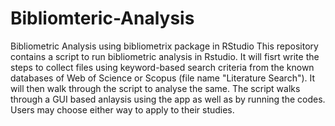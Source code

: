 # Bibliomteric-Analysis
Bibliometric Analysis using bibliometrix package in RStudio
This repository contains a script to run bibliometric analysis in Rstudio. 
It will fisrt write the steps to collect files using keyword-based search criteria from the known databases of Web of Science or Scopus (file name "Literature Search"). It will then walk through the script to analyse the same.
The script walks through a GUI based anlaysis using the app as well as by running the codes. Users may choose either way to apply to their studies.
